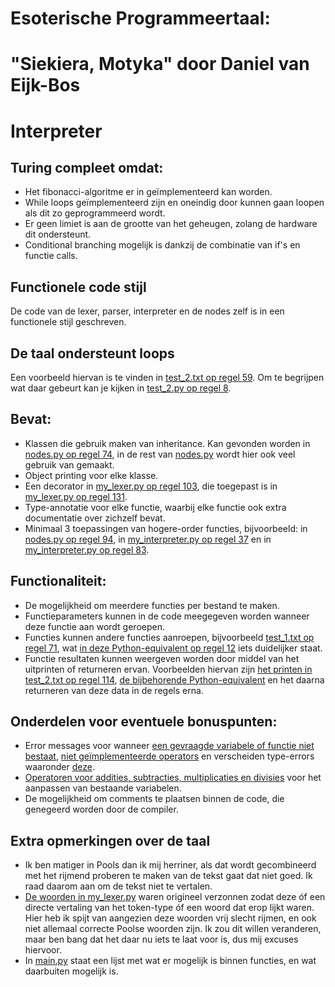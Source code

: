 # Esoterische Programmeertaal:
# "Siekiera, Motyka" door Daniel van Eijk-Bos

# Interpreter
## Turing compleet omdat:
* Het fibonacci-algoritme er in geïmplementeerd kan worden.
* While loops geïmplementeerd zijn en oneindig door kunnen gaan loopen als dit zo geprogrammeerd wordt.
* Er geen limiet is aan de grootte van het geheugen, zolang de hardware dit ondersteunt.
* Conditional branching mogelijk is dankzij de combinatie van if's en functie calls.

## Functionele code stijl
De code van de lexer, parser, interpreter en de nodes zelf is in een functionele stijl geschreven.

## De taal ondersteunt loops
Een voorbeeld hiervan is te vinden in [test_2.txt op regel 59](/test_files/test_2.txt#L59). Om te begrijpen wat daar gebeurt kan je kijken in [test_2.py op regel 8](/test_files/test_2.py#L8).

## Bevat:
* Klassen die gebruik maken van inheritance. Kan gevonden worden in [nodes.py op regel 74](/nodes.py#L74), in de rest van [nodes.py](/nodes.py) wordt hier ook veel gebruik van gemaakt.
* Object printing voor elke klasse.
* Een decorator in [my_lexer.py op regel 103](/my_lexer.py#L103), die toegepast is in [my_lexer.py op regel 131](/my_lexer.py#131).
* Type-annotatie voor elke functie, waarbij elke functie ook extra documentatie over zichzelf bevat.
* Minimaal 3 toepassingen van hogere-order functies, bijvoorbeeld: in [nodes.py op regel 94](/nodex.py#L94), in [my_interpreter.py op regel 37](/my_interpreter.py#L37) en in [my_interpreter.py op regel 83](/my_interpreter.py#L83).

## Functionaliteit:
* De mogelijkheid om meerdere functies per bestand te maken.
* Functieparameters kunnen in de code meegegeven worden wanneer deze functie aan wordt geroepen.
* Functies kunnen andere functies aanroepen, bijvoorbeeld [test_1.txt op regel 71](/test_files/test_1.txt#L71), wat [in deze Python-equivalent op regel 12](/test_files/test_1.py#L12) iets duidelijker staat.
* Functie resultaten kunnen weergeven worden door middel van het uitprinten of returneren ervan. Voorbeelden hiervan zijn [het printen in test_2.txt op regel 114](/test_files/test_2.txt#L114), [de bijbehorende Python-equivalent](/test_files/test_2.py#14) en het daarna returneren van deze data in de regels erna.

## Onderdelen voor eventuele bonuspunten:
* Error messages voor wanneer [een gevraagde variabele of functie niet bestaat](/nodes.py#L21), [niet geïmplementeerde operators](/nodes.py#160) en verscheiden type-errors waaronder [deze](/nodes.py#249).
* [Operatoren voor addities, subtracties, multiplicaties en divisies](/nodes.py#426) voor het aanpassen van bestaande variabelen.
* De mogelijkheid om comments te plaatsen binnen de code, die genegeerd worden door de compiler.

## Extra opmerkingen over de taal
* Ik ben matiger in Pools dan ik mij herriner, als dat wordt gecombineerd met het rijmend proberen te maken van de tekst gaat dat niet goed. Ik raad daarom aan om de tekst niet te vertalen.
* [De woorden in my_lexer.py](/my_lexer.py#L8) waren origineel verzonnen zodat deze óf een directe vertaling van het token-type óf een woord dat erop lijkt waren. Hier heb ik spijt van aangezien deze woorden vrij slecht rijmen, en ook niet allemaal correcte Poolse woorden zijn. Ik zou dit willen veranderen, maar ben bang dat het daar nu iets te laat voor is, dus mij excuses hiervoor.
* In [main.py](/main.py) staat een lijst met wat er mogelijk is binnen functies, en wat daarbuiten mogelijk is.